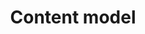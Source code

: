 ---
layout: landing-page
sectionKey: Glossary
eleventyNavigation:
  parent: Glossary
title: Content model
theme: Information layer
details: Test
---